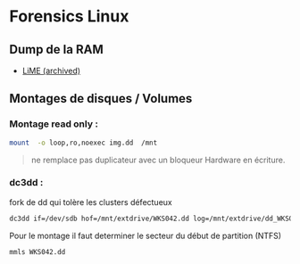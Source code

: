 # Forensics Linux

## Dump de la RAM

* [LiME (archived)](https://github.com/504ensicsLabs/LiME)


## Montages de disques / Volumes

### Montage read only :

```bash
mount  -o loop,ro,noexec img.dd  /mnt
```
> ne remplace pas duplicateur avec un bloqueur Hardware en écriture.


### dc3dd : 

fork de dd qui tolère les clusters défectueux

```bash
dc3dd if=/dev/sdb hof=/mnt/extdrive/WKS042.dd log=/mnt/extdrive/dd_WKS042.log
```

Pour le montage il faut determiner le secteur du début de partition (NTFS)

```bash
mmls WKS042.dd
```